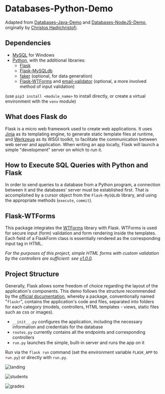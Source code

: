 # Databases-Python-Demo 

Adapted from [Databases-Java-Demo](https://github.com/ChristosHadjichristofi/Databases-Java-Demo) and [Databases-NodeJS-Demo](https://github.com/ChristosHadjichristofi/Databases-NodeJS-Demo), originally by [Christos Hadjichristofi](https://github.com/ChristosHadjichristofi).

## Dependencies

 - [MySQL](https://www.mysql.com/) for Windows
 - [Python](https://www.python.org/downloads/), with the additional libraries:
    - [Flask](https://flask.palletsprojects.com/en/2.0.x/)
    - [Flask-MySQLdb](https://flask-mysqldb.readthedocs.io/en/latest/)
    - [faker](https://faker.readthedocs.io/en/master/) (optional, for data generation)
    - [Flask-WTForms](https://flask-wtf.readthedocs.io/en/1.0.x/) and [email-validator](https://pypi.org/project/email-validator/) (optional, a more involved method of input validation)

(use `pip3 install <module_name>` to install directly, or create a virtual environment with the `venv` module)

## What does Flask do

Flask is a micro web framework used to create web applications. It uses [Jinja](https://jinja.palletsprojects.com/en/3.0.x/) as its templating engine, to generate static template files at runtime, and [Werkzeug](https://www.palletsprojects.com/p/werkzeug/) as its WSGI toolkit, to facilitate the communication between web server and application. When writing an app locally, Flask will launch a simple "development" server on which to run it.

## How to Execute SQL Queries with Python and Flask

In order to send queries to a database from a Python program, a connection between it and the databases' server must be established first. That is accomplished by a cursor object from the `Flask-MySQLdb` library, and using the appropriate methods (`execute`, `commit`).

## Flask-WTForms

This package integrates the [WTForms](https://wtforms.readthedocs.io/en/3.0.x/) library with Flask. WTForms is used for secure input (form) validation and form rendering inside the templates. Each field of a FlaskForm class is essentially rendered as the corresponding input tag in HTML.

_For the purposes of this project, simple HTML forms with custom validation by the controllers are sufficient: see [v1.0.0](https://github.com/DimK19/Databases-Python-Demo/releases/tag/v1.0.0-alpha)._

## Project Structure

Generally, Flask allows some freedom of choice regarding the layout of the application's components. This demo follows the structure recommended by the [official documentation](https://flask.palletsprojects.com/en/2.0.x/tutorial/layout/), whereby a package, conventionally named "`flaskr`", contains the application's code and files, separated into folders for each category (models, controllers, HTML templates - views, static files such as css or images).

 - `__init__.py` configures the application, including the necessary information and credentials for the database
 - `routes.py` currently contains all the endpoints and corresponding controllers
 - `run.py` launches the simple, built-in server and runs the app on it

Run via the `flask run` command (set the environment variable `FLASK_APP` to `run.py`) or directly with `run.py`.

![landing](https://user-images.githubusercontent.com/40044042/156389573-9e6c1c3a-1488-4e39-913f-96dd11091adb.png)

![students](https://user-images.githubusercontent.com/40044042/156389596-a409b129-e9cb-4946-9d9d-47f113c1d8f3.png)

![grades](https://user-images.githubusercontent.com/40044042/156389628-1653aba7-c033-48d0-ac3a-df37374f0d1e.png)
